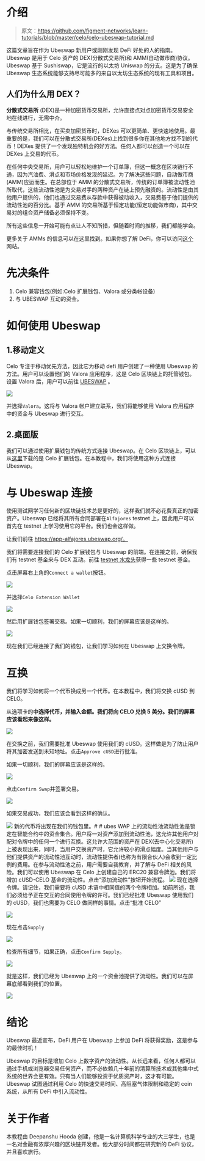 # 介绍

> 原文：<https://github.com/figment-networks/learn-tutorials/blob/master/celo/celo-ubeswap-tutorial.md>

这篇文章旨在作为 Ubeswap 新用户或刚刚发现 DeFi 好处的人的指南。Ubeswap 是用于 Celo 资产的 DEX(分散式交易所)和 AMM(自动做市商)协议。Ubeswap 基于 Sushiswap，它是流行的以太坊 Uniswap 的分支。这是为了确保 Ubeswap 生态系统能够支持尽可能多的来自以太坊生态系统的现有工具和项目。

## 人们为什么用 DEX？

**分散式交易所** (DEX)是一种加密货币交易所，允许直接点对点加密货币交易安全地在线进行，无需中介。

与传统交易所相比，在买卖加密货币时，DEXes 可以更简单、更快速地使用。最重要的是，我们可以在分散式交易所(DEXes)上找到很多你在其他地方找不到的代币！DEXes 提供了一个发现独特机会的好方法。任何人都可以创造一个可以在 DEXes 上交易的代币。

在任何中央交易所，用户可以轻松地维护一个订单簿，但这一概念在区块链行不通，因为汽油费、滑点和市场价格发现的延迟。为了解决这些问题，自动做市商 (AMM)应运而生。在总部位于 AMM 的分散式交易所，传统的订单簿被流动性池所取代，这些流动性池是为交易对手的两种资产在链上预先融资的。流动性是由其他用户提供的，他们也通过交易费从存款中获得被动收入，交易费基于他们提供的流动性池的百分比。基于 AMM 的交易所基于恒定功能(恒定功能做市商)，其中交易对的组合资产储备必须保持不变。

所有这些信息一开始可能有点让人不知所措，但随着时间的推移，我们都能学会。

更多关于 AMMs 的信息可以在这里找到。如果你想了解 DeFi，你可以访问[这个](https://academy.ivanontech.com/blog/defi-encyclopedia-the-ultimate-list-of-decentralized-finance-terms)网站。

# 先决条件

1.  Celo 兼容钱包(例如:Celo 扩展钱包、Valora 或分类帐设备)
2.  与 UBESWAP 互动的资金。

# 如何使用 Ubeswap

## 1.移动定义

Celo 专注于移动优先方法，因此它为移动 defi 用户创建了一种使用 Ubeswap 的方法。用户可以设置他们的 Valora 应用程序，这是 Celo 区块链上的托管钱包。设置 Valora 后，用户可以前往 [UBESWAP](https://app.ubeswap.org/) 。

![](img/0cb3cede1f58e4f8691f3da1d9a2dff0.png)

并选择`Valora`。这将与 Valora 帐户建立联系，我们将能够使用 Valora 应用程序中的资金与 Ubeswap 进行交互。

## 2.桌面版

我们可以通过使用扩展钱包的传统方式连接 Ubeswap。在 Celo 区块链上，可以从[这里](https://chrome.google.com/webstore/detail/celoextensionwallet/kkilomkmpmkbdnfelcpgckmpcaemjcdh?hl=en)下载的是 Celo 扩展钱包。在本教程中，我们将使用这种方式连接 Ubeswap。

# 与 Ubeswap 连接

使用测试网学习任何新的区块链技术总是更好的，这样我们就不必花费真正的加密资产。Ubeswap 已经将其所有合同部署在`Alfajores` testnet 上，因此用户可以首先在 testnet 上学习使用它的平台。我们也会这样做。

让我们前往 https://app-alfajores.ubeswap.org/。

我们将需要连接我们的 Celo 扩展钱包与 Ubeswap 的前端。在连接之前，确保我们有 testnet 基金来与 DEX 互动。前往 [testnet 水龙头](https://celo.org/developers/faucet)获得一些 testnet 基金。

点击屏幕右上角的`Connect a wallet`按钮。

![](img/8bbbc99eb6a550e83a1287fc06405357.png)

并选择`Celo Extension Wallet`

![](img/f8053921cc28de9bc4dba062e5a9940e.png)

然后用扩展钱包签署交易。如果一切顺利，我们的屏幕应该是这样的。

![](img/fb9e355f257dea8a1ad56dce3be2e9bf.png)

现在我们已经连接了我们的钱包，让我们学习如何在 Ubeswap 上交换令牌。

# 互换

我们将学习如何将一个代币换成另一个代币。在本教程中，我们将交换 cUSD 到 CELO。

从选项卡的**中选择代币，并输入金额。我们将向 CELO 兑换 5 美分。我们的屏幕应该看起来像这样。**

![](img/82676a920697af6e4adfb0475818e420.png)

在交换之前，我们需要批准 Ubeswap 使用我们的 cUSD。这样做是为了防止用户将其加密发送到未知地址。点击`Approve cUSD`进行批准。

如果一切顺利，我们的屏幕应该是这样的。

![](img/72d21f95d4acec4960355ad069e10f88.png)

点击`Confirm Swap`并签署交易。

![](img/87eb506b38c0d723633de844b59e0f7a.png)

如果交易成功，我们应该会看到这样的确认。

![](img/bc8ad8640f4e4378d1d6fc4e5c8083dc.png) 新的代币将出现在我们的钱包里。# # ubes WAP 上的流动性池流动性池是锁定在智能合约中的资金集合。用户将一对资产添加到流动性池，这允许其他用户对配对令牌中的任何一个进行互换。这允许大范围的资产在 DEX(去中心化交易所)上被表现出来，同时，当用户交换资产时，它允许较小的滑点幅度。当其他用户与他们提供资产的流动性池互动时，流动性提供者(也称为有限合伙人)会收到一定比例的费用。在参与流动性池之前，用户需要自我教育，并了解与 DeFi 相关的风险。我们可以使用 Ubeswap 在 Celo 上创建自己的 ERC20 兼容令牌池。我们将增加 cUSD-CELO 基金的流动性。点击“添加流动性”按钮开始流程。 ![](img/901746030b8b4edf2c64b6c39a1026ca.png) 现在选择令牌。请记住，我们需要将 cUSD 术语中相同值的两个令牌相加。如前所述，我们必须给予正在交互的合同使用令牌的许可。我们已经批准 Ubeswap 使用我们的 cUSD，我们也需要为 CELO 做同样的事情。点击“批准 CELO”

![](img/051af29dd7c5dcf2c735880eaca56e1b.png)

现在点击`Supply`

![](img/b64ec9ffe08a499c9e20fbbe9959ca49.png)

检查所有细节，如果正确，点击`Confirm Supply`。

![](img/e9d4e711b19c1fcfa343cb4bdec31990.png)

就是这样，我们已经为 Ubeswap 上的一个资金池提供了流动性。我们可以在屏幕底部看到我们的位置。

![](img/933215a4277a9d23ba38c61fb74ff810.png)

# 结论

Ubeswap 最近宣布，DeFi 用户在 Ubeswap 上参加 DeFi 将获得奖励，这是参与的最佳时机！

Ubeswap 的目标是增加 Celo 上数字资产的流动性。从长远来看，任何人都可以通过手机或浏览器交易任何资产，而不必依赖几十年前的清算所技术或其他集中式系统的世界会更有效。只有当人们能够投资于优质资产时，这才有可能。Ubeswap 试图通过利用 Celo 的快速交易时间、高阻塞气体限制和稳定的 coin 系统，从所有 DeFi 中引入流动性。

# 关于作者

本教程由 Deepanshu Hooda 创建，他是一名计算机科学专业的大三学生，也是一名对金融有浓厚兴趣的区块链开发者。他大部分时间都在研究新的 DeFi 协议，并且喜欢旅行。